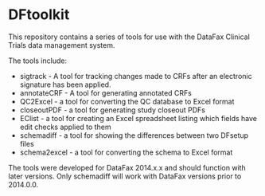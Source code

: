# DFtoolkit
This repository contains a series of tools for use with the DataFax Clinical Trials data management system.

The tools include:

* sigtrack - A tool for tracking changes made to CRFs after an electronic signature has been applied.
* annotateCRF - A tool for generating annotated CRFs
* QC2Excel - a tool for converting the QC database to Excel format
* closeoutPDF - a tool for generating study closeout PDFs
* EClist - a tool for creating an Excel spreadsheet listing which fields have edit checks applied to them
* schemadiff - a tool for showing the differences between two DFsetup files
* schema2excel - a tool for converting the schema to Excel format

The tools were developed for DataFax 2014.x.x and should function with later versions.
Only schemadiff will work with DataFax versions prior to 2014.0.0.

